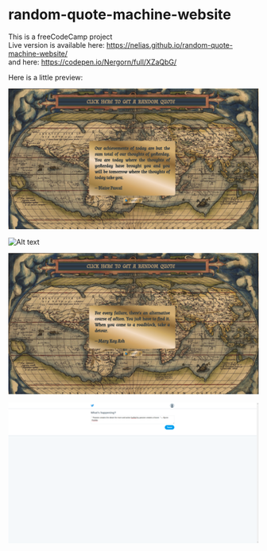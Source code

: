 # random-quote-machine-website
This is a freeCodeCamp project <br />
Live version is available here: https://nelias.github.io/random-quote-machine-website/ <br />
and here: https://codepen.io/Nergorn/full/XZaQbG/ <br />

Here is a little preview:

![Alt text](screenshots/random-quote-machine-website-big-text-output.png?raw=true "Long quote output")

![Alt text](screenshots/before-generation-of-quote.png?raw=true "Website before clicking on a button")

![Alt text](screenshots/random-quote-machine-website-text-output.png?raw=true "Normal text output")

![Alt text](screenshots/posting-quote-to-twitter.png?raw=true "A window which appears after clicking on a Tweet it button")
